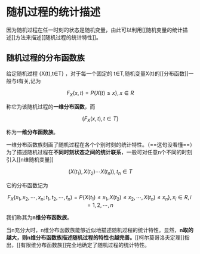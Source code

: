 # 随机过程的统计描述
因为随机过程在任一时刻的状态是随机变量，由此可以利用[[随机变量的统计描述]]方法来描述[[随机过程的统计特性]]。
## 随机过程的分布函数族
给定随机过程 {X(t),t∈T} ，对于每一个固定的 t∈T,随机变量X(t)的[[分布函数]]一般与t有关,记为

$$F_X(x,t)=P\{X(t)\le x\},x\in R$$

称它为该随机过程的**一维分布函数**，而

$$\{F_X(x,t),t∈T\}$$

称为**一维分布函数族**。

一维分布函数族刻画了随机过程在各个个别时刻的统计特性。（==这句没看懂==）为了描述随机过程在**不同时刻状态之间的统计联系**，一般可对任意n个不同的时刻引入[[n维随机变量]]

$$(X(t_1),X(t_2)\cdots X(t_n)),t_n\in T$$

它的分布函数记为

$$F_X(x_1,x_2,\cdots,x_n;t_1,t_2,\cdots,t_n)=P\{X(t_1)\le x_1,X(t_2)\le x_2,\cdots,X(t_n)\le x_n\},x_i\in R,i=1,2,\cdots ,n$$

我们称其为**n维分布函数族**。

当n充分大时，n维分布函数族能够近似地描述随机过程的统计特性。显然，**n取的越大，则n维分布函数族描述随机过程的特性也越完善。**[[柯尔莫哥洛夫定理]]指出，[[有限维分布函数族]]完全地确定了随机过程的统计特性。